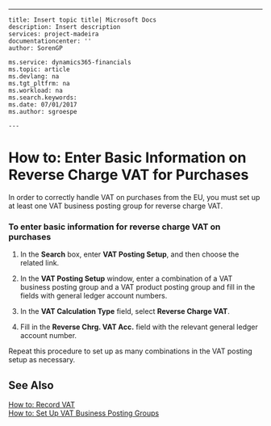 ---
    title: Insert topic title| Microsoft Docs
    description: Insert description
    services: project-madeira
    documentationcenter: ''
    author: SorenGP

    ms.service: dynamics365-financials
    ms.topic: article
    ms.devlang: na
    ms.tgt_pltfrm: na
    ms.workload: na
    ms.search.keywords:
    ms.date: 07/01/2017
    ms.author: sgroespe

    ---
# How to: Enter Basic Information on Reverse Charge VAT for Purchases
In order to correctly handle VAT on purchases from the EU, you must set up at least one VAT business posting group for reverse charge VAT.  
  
### To enter basic information for reverse charge VAT on purchases  
  
1.  In the **Search** box, enter **VAT Posting Setup**, and then choose the related link.  
  
2.  In the **VAT Posting Setup** window, enter a combination of a VAT business posting group and a VAT product posting group and fill in the fields with general ledger account numbers.  
  
3.  In the **VAT Calculation Type** field, select **Reverse Charge VAT**.  
  
4.  Fill in the **Reverse Chrg. VAT Acc.** field with the relevant general ledger account number.  
  
 Repeat this procedure to set up as many combinations in the VAT posting setup as necessary.  
  
## See Also  
 [How to: Record VAT](../how-to-record-vat.md)   
 [How to: Set Up VAT Business Posting Groups](../how-to-set-up-vat-business-posting-groups.md)